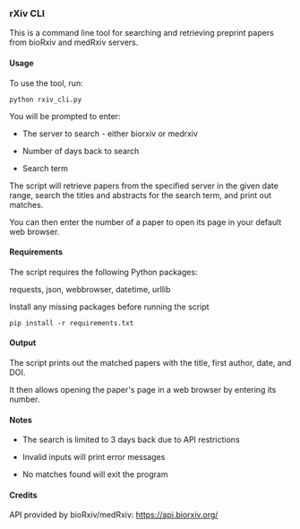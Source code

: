 ### rXiv CLI

This is a command line tool for searching and retrieving preprint papers from bioRxiv and medRxiv servers.

#### Usage

To use the tool, run:

```
python rxiv_cli.py
```

You will be prompted to enter:

-    The server to search - either biorxiv or medrxiv

-    Number of days back to search

-    Search term

The script will retrieve papers from the specified server in the given date range, search the titles and abstracts for the search term, and print out matches.

You can then enter the number of a paper to open its page in your default web browser.

#### Requirements

The script requires the following Python packages:

requests, json, webbrowser, datetime, urllib

Install any missing packages before running the script

```Shell
pip install -r requirements.txt
```

#### Output

The script prints out the matched papers with the title, first author, date, and DOI.

It then allows opening the paper's page in a web browser by entering its number.

#### Notes

-    The search is limited to 3 days back due to API restrictions

-    Invalid inputs will print error messages

-    No matches found will exit the program

#### Credits

API provided by bioRxiv/medRxiv: <https://api.biorxiv.org/>
